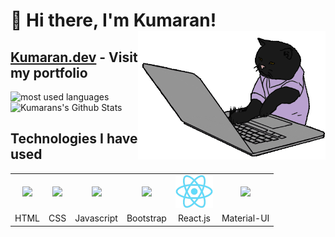 
# 👋 Hi there, I'm Kumaran!</a> <img align='right' src="https://raw.githubusercontent.com/BhavyaCodes/BhavyaCodes/master/.github/cat.gif" height="" width="300" alt="coding cat">
## <a href="https://kumaran-dev.netlify.app/">Kumaran.dev</a> - Visit my portfolio

<!-- <img align="left" src="https://github-readme-stats.vercel.app/api/top-langs?username=KUMARAN1601&show_icons=true&locale=en&layout=compact&theme=radical" alt="most used languages" /> -->

<!-- ![Kumaran's GitHub stats](https://github-readme-stats.vercel.app/api?username=KUMARAN1601&show_icons=true&theme=radical&layout=compact) -->
<p align="left">
<img src="https://github-readme-stats.vercel.app/api/top-langs?username=KUMARAN1601&show_icons=true&locale=en&layout=compact&theme=radical" alt="most used languages" height=160 />
<img src="https://github-readme-stats.vercel.app/api?username=KUMARAN1601&show_icons=true&theme=radical&layout=compact" alt="Kumarans's Github Stats" height=160 />
<p>
  
  
## Technologies I have used
<table >
	<tr align="center">
		<td>
			<img src="https://cdn-icons-png.flaticon.com/512/732/732212.png" width="60"/>
		</td>
		<td >
			<img src="https://encrypted-tbn0.gstatic.com/images?q=tbn:ANd9GcQulnz6YBuAJR2Mhu23faS3DfvtdhVtJEfcht_A0K3bCUFCnaSe_NtM5eY_O_MMnTmRm6c&usqp=CAU" width="60"/>
		</td>
		<td >
			<img src="https://www.freepnglogos.com/uploads/javascript-png/javascript-vector-logo-yellow-png-transparent-javascript-vector-12.png" width="60"/>
		</td>
		<td >
			<img src="https://cdn-icons-png.flaticon.com/512/5968/5968672.png" width="60"/>
		</td>
		<td >
			<img src="https://raw.githubusercontent.com/BhavyaCodes/BhavyaCodes/master/.github/icons/react.png" width="60"/>
		</td>
		<td>
			<img src="https://v4.mui.com/static/logo.png" width="60"/>
		</td>
    </tr>
    <tr align="center">
    	<td>HTML</td>
    	<td>CSS</td>
    	<td>Javascript</td>
    	<td>Bootstrap</td>
    	<td>React.js</td>
			<td>Material-UI</td>
    </tr>

</table>







